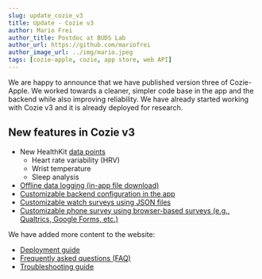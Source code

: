 ```yaml
---
slug: update_cozie_v3
title: Update - Cozie v3
author: Mario Frei
author_title: Postdoc at BUDS Lab
author_url: https://github.com/mariofrei
author_image_url: ../img/mario.jpeg
tags: [cozie-apple, cozie, app store, web API]
---
```


We are happy to announce that we have published version three of Cozie-Apple. We worked towards a cleaner, simpler code base in the app and the backend while also improving reliability. We have already started working with Cozie v3 and it is already deployed for research.

## New features in Cozie v3  
* New HealthKit [data points](/docs/download_data/data_overview)
  * Heart rate variability (HRV)
  * Wrist temperature
  * Sleep analysis
* [Offline data logging (in-app file download)](/docs/download_data/data_download_offline)
* [Customizable backend configuration in the app](/docs/customize_cozie_app/customize_cozie)
* [Customizable watch surveys using JSON files](/docs/custom_surveys/custom_watch_survey)
* [Customizable phone survey using browser-based surveys (e.g., Qualtrics, Google Forms, etc.)](/docs/custom_surveys/custom_phone_survey)


We have added more content to the website:
* [Deployment guide](/docs/deployment/deployment)
* [Frequently asked questions (FAQ)](/docs/overview/faq)
* [Troubleshooting guide](/docs/troubleshooting)



